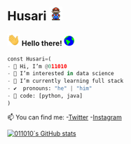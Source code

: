 # Husari&nbsp;<img src="https://github.com/SatYu26/SatYu26/blob/master/Assets/Mario_Hello_Big.gif" width="30px">


<!-- 
    &nbsp; [![HitCount](http://hits.dwyl.com/SatYu26/SatYu26.svg)](http://hits.dwyl.com/SatYu26/SatYu26) 
-->

### <img src="https://github.com/SatYu26/SatYu26/blob/master/Assets/Hi.gif" width="29px"> Hello there!&nbsp;<img src="https://github.com/SatYu26/SatYu26/blob/master/Assets/Earth.gif" width="24px">
```py
const Husari=( 
- 👋 Hi, I’m @011010
- 👀 I’m interested in data science
- 🌱 I’m currently learning full stack
- ✔  pronouns: "he" | "him"
- 👾 code: [python, java]
)
```
📫 You can find me:
-[Twitter](https://twitter.com/husari_oro)
-[Instagram](https://instagram.com/husari9)


[![011010´s GitHub stats](https://github-readme-stats.vercel.app/api?username=011010)](https://github.com/anuraghazra/github-readme-stats)

<!---
011010/011010 is a ✨ special ✨ repository because its `README.md` (this file) appears on your GitHub profile.
You can click the Preview link to take a look at your changes.
--->
